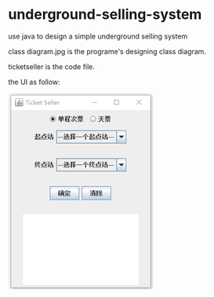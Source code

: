 # underground-selling-system
use java to design a simple underground selling system

class diagram.jpg is the programe's designing class diagram.

ticketseller is the code file.

the UI as follow:

![UI](UI.png)
